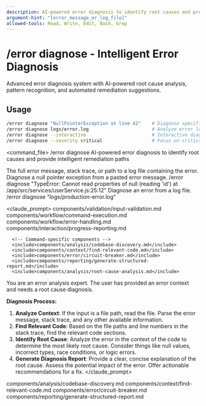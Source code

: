 ```yaml
---
description: AI-powered error diagnosis to identify root causes and provide intelligent remediation paths
argument-hint: "[error_message_or_log_file]"
allowed-tools: Read, Write, Edit, Bash, Grep
---
```


# /error diagnose - Intelligent Error Diagnosis

Advanced error diagnosis system with AI-powered root cause analysis, pattern recognition, and automated remediation suggestions.

## Usage
```bash
/error diagnose "NullPointerException at line 42"    # Diagnose specific error message
/error diagnose logs/error.log                       # Analyze error log file
/error diagnose --interactive                        # Interactive diagnosis session
/error diagnose --severity critical                  # Focus on critical errors only
```

<command_file>
  <metadata>
    <n>/error diagnose</n>
    <purpose>AI-powered error diagnosis to identify root causes and provide intelligent remediation paths</purpose>
    <usage>
      <![CDATA[
      /error diagnose "[error_context]"
      ]]>
    </usage>
  </metadata>

  <arguments>
    <argument name="error_context" type="string" required="true">
      <description>The full error message, stack trace, or path to a log file containing the error.</description>
    </argument>
  </arguments>
  
  <examples>
    <example>
      <description>Diagnose a null pointer exception from a pasted error message.</description>
      <usage>/error diagnose "TypeError: Cannot read properties of null (reading 'id') at /app/src/services/userService.js:25:12"</usage>
    </example>
    <example>
      <description>Diagnose an error from a log file.</description>
      <usage>/error diagnose "logs/production-error.log"</usage>
    </example>
  </examples>

  <claude_prompt>
    <prompt>
      <!-- Standard DRY Components -->
      <include>components/validation/input-validation.md</include>
      <include>components/workflow/command-execution.md</include>
      <include>components/workflow/error-handling.md</include>
      <include>components/interaction/progress-reporting.md</include>
      
      <!-- Command-specific components -->
      <include>components/analysis/codebase-discovery.md</include>
      <include>components/context/find-relevant-code.md</include>
      <include>components/error/circuit-breaker.md</include>
      <include>components/reporting/generate-structured-report.md</include>
      <include>components/analysis/root-cause-analysis.md</include>
      
You are an error analysis expert. The user has provided an error context and needs a root cause diagnosis.

**Diagnosis Process:**
1. **Analyze Context**: If the input is a file path, read the file. Parse the error message, stack trace, and any other available information.
2. **Find Relevant Code**: Based on the file paths and line numbers in the stack trace, find the relevant code sections.
3. **Identify Root Cause**: Analyze the error in the context of the code to determine the most likely root cause. Consider things like null values, incorrect types, race conditions, or logic errors.
4. **Generate Diagnosis Report**: Provide a clear, concise explanation of the root cause. Assess the potential impact of the error. Offer actionable recommendations for a fix.
    </prompt>
  </claude_prompt>

  <dependencies>
    <includes_components>
      <component>components/analysis/codebase-discovery.md</component>
      <component>components/context/find-relevant-code.md</component>
      <component>components/error/circuit-breaker.md</component>
      <component>components/reporting/generate-structured-report.md</component>
    </includes_components>
  </dependencies>
</command_file>